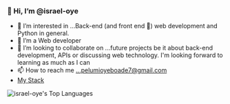 ### 👋 Hi, I’m @israel-oye
- 👀 I’m interested in ...Back-end (and front end 👀) web development and Python in general.
- 🌱 I’m a Web developer
- 💞️ I’m looking to collaborate on ...future projects be it about back-end development, APIs or discussing web technology. I'm looking forward to learning as much as I can
- 📫 How to reach me ...pelumioyeboade7@gmail.com
- [My Stack](https://stackshare.io/israel-oye/my-stack)

![israel-oye's Top Languages](https://github-readme-stats.vercel.app/api/top-langs/?username=israel-oye&theme=vue-dark&show_icons=true&hide_border=true&layout=compact)


<!---
israel-oye/israel-oye is a ✨ special ✨ repository because its `README.md` (this file) appears on your GitHub profile.
You can click the Preview link to take a look at your changes.
--->
